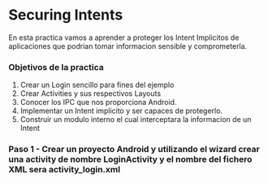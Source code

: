 # Securing Intents
En esta practica vamos a aprender a proteger los Intent Implicitos de aplicaciones que podrian tomar informacion sensible y comprometerla.

### Objetivos de la practica
1. Crear un Login sencillo para fines del ejemplo
2. Crear Activities y sus respectivos Layouts
3. Conocer los IPC que nos proporciona Android.
4. Implementar un Intent implicito y ser capaces de protegerlo.
5. Construir un modulo interno el cual interceptara la informacion de un Intent

### Paso 1 - Crear un proyecto Android y utilizando el wizard crear una activity de nombre LoginActivity y el nombre del fichero XML sera activity_login.xml






